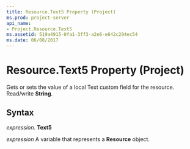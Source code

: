 ```yaml
---
title: Resource.Text5 Property (Project)
ms.prod: project-server
api_name:
- Project.Resource.Text5
ms.assetid: 519a4915-0fa1-3ff3-a2e6-e642c294ec54
ms.date: 06/08/2017
---
```



# Resource.Text5 Property (Project)

Gets or sets the value of a local Text custom field for the resource. Read/write  **String**.


## Syntax

 _expression_. **Text5**

 _expression_ A variable that represents a **Resource** object.


